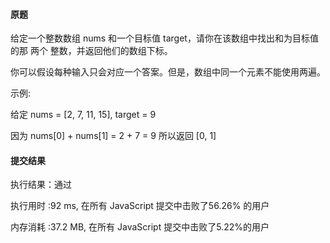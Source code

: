 #### 原题

给定一个整数数组 nums 和一个目标值 target，请你在该数组中找出和为目标值的那 两个 整数，并返回他们的数组下标。

你可以假设每种输入只会对应一个答案。但是，数组中同一个元素不能使用两遍。

示例:

给定 nums = [2, 7, 11, 15], target = 9

因为 nums[0] + nums[1] = 2 + 7 = 9
所以返回 [0, 1]

#### 提交结果

执行结果：通过

执行用时 :92 ms, 在所有 JavaScript 提交中击败了56.26% 的用户

内存消耗 :37.2 MB, 在所有 JavaScript 提交中击败了5.22%的用户
